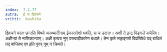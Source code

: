 ```yaml
---
index:  7.1.77
sutra:  ई च द्विवचने
vritti:  kashika 
---
```


द्विवचने परतः छन्दसि विषये अस्थ्यादीनाम् ईकारादेशो भवति, स च उदात्तः। अक्षी ते इन्द्र पिङ्गले कपेरिव। अक्षीभ्यां ते नासिकाभ्याम्। अक्षी इत्यत्र नुम् परत्वादीकारेण बध्यते। तेन कृते सकृद्गतौ विप्रतिषेधे यद् बाधितं तद् बाधितम् एव इति पुनर् नुम् न क्रियते।

